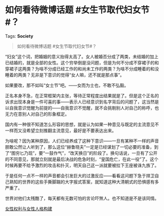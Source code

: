 # 如何看待微博话题 #女生节取代妇女节#？

Tags: **Society**

> 如何看待微博话题 #女生节取代妇女节#？

“妇女”这个词，把婚姻的意义抬得太高了。女人被婚否分成了两类，未结婚的加上已结婚的，就是全部的女性。这个穷举倒是没问题，但是为何不分成不穿裙子的和穿裙子这两类？为啥不分成已经工作的和尚未工作的两类？为啥不分成睡着的和没睡着的两类？无非是下意识的觉得“女人嘛，还不就是那点事”。

如果要改，那不如叫“女士节”吧。——女而为士也，不敢不弘毅。

正名本身不急，在正常框架内主张，等待正常程度出结果就是了。但是这个正名的诉求出现本身是一件可喜的事——表示人已经意识到名字背后的问题了，这当然是以自我意识觉醒为前提的——自我意识不觉醒，就不会挑剔别人对自己的称呼，也无力在意别人对自己的形象框定。

国内有一种很不知道怎么形容的思想，就是认为如果一种意见与既定的主流意见不一样而又没希望立刻推翻主流意见，最好是不要表达出来。

为啥呢？因为某种原因，人们已经养成了这种下意识——一旦有某种不一样的声音胆敢公然让人听到了，那么这位“赫鲁晓夫”一定是已经谋划了一切必要的准备，到了“图穷匕乃现”，要“一鼓作气”，“改天换日”的阶段了。换句话说，一旦有了公开的不同意见，那就立刻就是最后决战的危急时刻，“皇国危亡，在此一役”了。这个时候再要不给予激烈的攻击和扑灭，明天自己这一派就要被拉下王座被诛九族了。

于是任何一点不一样的声音都会引发巨大的过激反应——看看这问题下急于捍卫自己熟知的世界的这些手撕脚踹的大字报式答案，就知道这种大清朝式的恐惧感有多严重了。

世界对他们太残酷了，每天都有无数可怕的言论吓煞人。也不知道是不是该同情。

[女性权利与女性人格构建](https://zhihu.com/collection/369876193)

